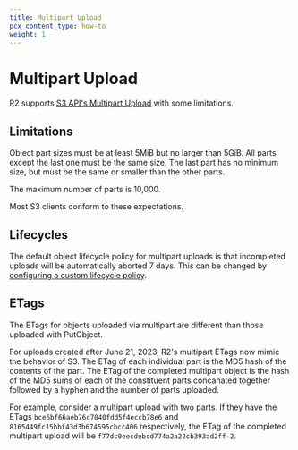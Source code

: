 ```yaml
---
title: Multipart Upload
pcx_content_type: how-to
weight: 1
---
```


# Multipart Upload

R2 supports [S3 API's Multipart Upload](https://docs.aws.amazon.com/AmazonS3/latest/userguide/mpuoverview.html) with some limitations.

## Limitations

Object part sizes must be at least 5MiB but no larger than 5GiB.  All parts except the last one must be the same size.  The last part has no minimum size, but must be the same or smaller than the other parts.

The maximum number of parts is 10,000.

Most S3 clients conform to these expectations.

## Lifecycles

The default object lifecycle policy for multipart uploads is that incompleted uploads will be automatically aborted 7 days.  This can be changed by [configuring a custom lifecycle policy](/r2/buckets/object-lifecycles/).

## ETags

The ETags for objects uploaded via multipart are different than those uploaded with PutObject.

For uploads created after June 21, 2023, R2's multipart ETags now mimic the behavior of S3.  The ETag of each individual part is the MD5 hash of the contents of the part.  The ETag of the completed multipart object is the hash of the MD5 sums of each of the constituent parts concanated together followed by a hyphen and the number of parts uploaded.

For example, consider a multipart upload with two parts.  If they have the ETags `bce6bf66aeb76c7040fdd5f4eccb78e6` and `8165449fc15bbf43d3b674595cbcc406` respectively, the ETag of the completed multipart upload will be `f77dc0eecdebcd774a2a22cb393ad2ff-2`.

